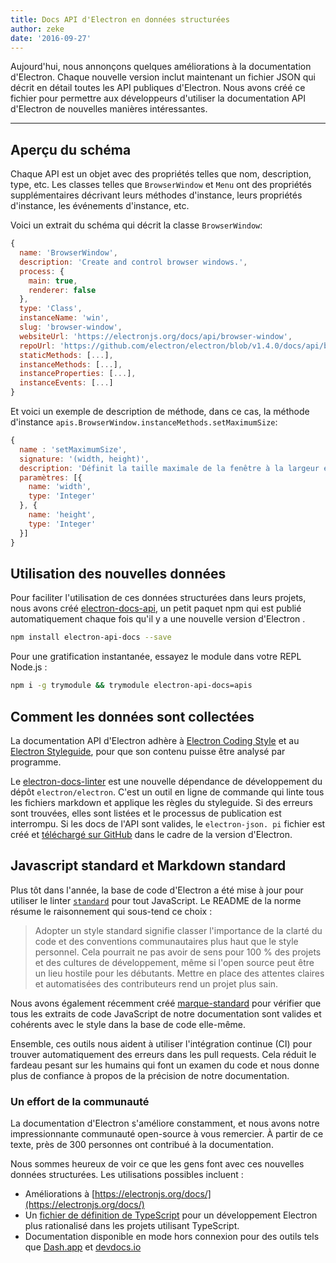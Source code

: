 ```yaml
---
title: Docs API d'Electron en données structurées
author: zeke
date: '2016-09-27'
---
```


Aujourd'hui, nous annonçons quelques améliorations à la documentation d'Electron. Chaque nouvelle version inclut maintenant un fichier JSON [](https://github.com/electron/electron/releases/download/v1.4.1/electron-api.json) qui décrit en détail toutes les API publiques d'Electron. Nous avons créé ce fichier pour permettre aux développeurs d'utiliser la documentation API d'Electron de nouvelles manières intéressantes.

---

## Aperçu du schéma

Chaque API est un objet avec des propriétés telles que nom, description, type, etc. Les classes telles que `BrowserWindow` et `Menu` ont des propriétés supplémentaires décrivant leurs méthodes d'instance, leurs propriétés d'instance, les événements d'instance, etc.

Voici un extrait du schéma qui décrit la classe `BrowserWindow`:

```js
{
  name: 'BrowserWindow',
  description: 'Create and control browser windows.',
  process: {
    main: true,
    renderer: false
  },
  type: 'Class',
  instanceName: 'win',
  slug: 'browser-window',
  websiteUrl: 'https://electronjs.org/docs/api/browser-window',
  repoUrl: 'https://github.com/electron/electron/blob/v1.4.0/docs/api/browser-window.md',
  staticMethods: [...],
  instanceMethods: [...],
  instanceProperties: [...],
  instanceEvents: [...]
}
```

Et voici un exemple de description de méthode, dans ce cas, la méthode d'instance `apis.BrowserWindow.instanceMethods.setMaximumSize`:

```js
{
  name : 'setMaximumSize',
  signature: '(width, height)',
  description: 'Définit la taille maximale de la fenêtre à la largeur et la hauteur. ,
  paramètres: [{
    name: 'width',
    type: 'Integer'
  }, {
    name: 'height',
    type: 'Integer'
  }]
}
```

## Utilisation des nouvelles données

Pour faciliter l'utilisation de ces données structurées dans leurs projets, nous avons créé [electron-docs-api](https://www.npmjs.com/package/electron-api-docs), un petit paquet npm qui est publié automatiquement chaque fois qu'il y a une nouvelle version d'Electron .

```sh
npm install electron-api-docs --save
```

Pour une gratification instantanée, essayez le module dans votre REPL Node.js :

```sh
npm i -g trymodule && trymodule electron-api-docs=apis
```

## Comment les données sont collectées

La documentation API d'Electron adhère à [Electron Coding Style](https://github.com/electron/electron/blob/master/docs/development/coding-style.md) et au [Electron Styleguide](https://github.com/electron/electron/blob/master/docs/styleguide.md#readme), pour que son contenu puisse être analysé par programme.

Le [electron-docs-linter](https://github.com/electron/electron-docs-linter) est une nouvelle dépendance de développement du dépôt `electron/electron`. C'est un outil en ligne de commande qui linte tous les fichiers markdown et applique les règles du styleguide. Si des erreurs sont trouvées, elles sont listées et le processus de publication est interrompu. Si les docs de l'API sont valides, le `electron-json. pi` fichier est créé et [téléchargé sur GitHub](https://github.com/electron/electron/releases/tag/v1.4.1) dans le cadre de la version d'Electron.

## Javascript standard et Markdown standard

Plus tôt dans l'année, la base de code d'Electron a été mise à jour pour utiliser le linter [`standard`](http://standardjs.com/) pour tout JavaScript. Le README de la norme résume le raisonnement qui sous-tend ce choix :

> Adopter un style standard signifie classer l'importance de la clarté du code et des conventions communautaires plus haut que le style personnel. Cela pourrait ne pas avoir de sens pour 100 % des projets et des cultures de développement, même si l'open source peut être un lieu hostile pour les débutants. Mettre en place des attentes claires et automatisées des contributeurs rend un projet plus sain.

Nous avons également récemment créé [marque-standard](https://github.com/zeke/standard-markdown) pour vérifier que tous les extraits de code JavaScript de notre documentation sont valides et cohérents avec le style dans la base de code elle-même.

Ensemble, ces outils nous aident à utiliser l'intégration continue (CI) pour trouver automatiquement des erreurs dans les pull requests. Cela réduit le fardeau pesant sur les humains qui font un examen du code et nous donne plus de confiance à propos de la précision de notre documentation.

### Un effort de la communauté

La documentation d'Electron s'améliore constamment, et nous avons notre impressionnante communauté open-source à vous remercier. À partir de ce texte, près de 300 personnes ont contribué à la documentation.

Nous sommes heureux de voir ce que les gens font avec ces nouvelles données structurées. Les utilisations possibles incluent :

- Améliorations à [https://electronjs.org/docs/](https://electronjs.org/docs/)
- Un [fichier de définition de TypeScript](https://github.com/electron/electron-docs-linter/blob/master/README.md#typescript-definitions) pour un développement Electron plus rationalisé dans les projets utilisant TypeScript.
- Documentation disponible en mode hors connexion pour des outils tels que [Dash.app](https://kapeli.com/dash) et [devdocs.io](http://devdocs.io/)

